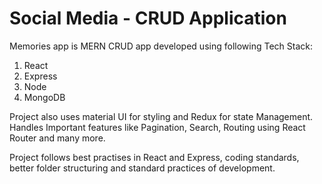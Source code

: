 # Social Media - CRUD Application

Memories app is MERN CRUD app developed using following Tech Stack:

1.  React
2.  Express
3.  Node
4.  MongoDB

Project also uses material UI for styling and Redux for state Management.
Handles Important features like Pagination, Search, Routing using React Router and many more.

Project follows best practises in React and Express, coding standards, better folder structuring and standard practices of development.
